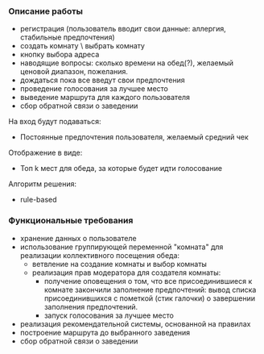 
### Описание работы

- регистрация (пользователь вводит свои данные: аллергия, стабильные предпочтения)
- создать комнату \ выбрать комнату
- кнопку выбора адреса
- наводящие вопросы: сколько времени на обед(?), желаемый ценовой диапазон, пожелания. 
- дождаться пока все введут свои предпочтения
- проведение голосования за лучшее место
- выведение маршрута для каждого пользователя
- сбор обратной связи о заведении

На вход будут подаваться:
- Постоянные предпочтения пользователя, желаемый средний чек

Отображение в виде:
- Топ k мест для обеда, за которые будет идти голосование

Алгоритм решения: 
- rule-based

### Функциональные требования 
- хранение данных о пользователе
- использование группирующей переменной "комната" для реализации коллективного посещения обеда:
   - ветвление на создание комнаты и выбор комнаты
   - реализация прав модератора для создателя комнаты:
      - получение оповещения о том, что все присоединившиеся к комнате закончили заполнение предпочтений: вывод списка присоединившихся с пометкой (стик галочки) о завершении заполнения предпочтений.
      - запуск голосования за лучшее место
- реализация рекомендательной системы, основанной на правилах
- построение маршрута до выбранного заведения
- сбор обратной связи о заведении 